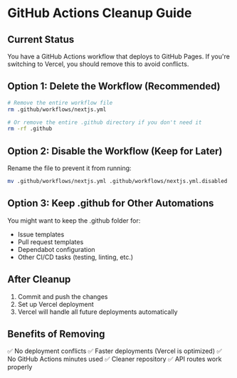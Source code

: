 # GitHub Actions Cleanup Guide

## Current Status
You have a GitHub Actions workflow that deploys to GitHub Pages. If you're switching to Vercel, you should remove this to avoid conflicts.

## Option 1: Delete the Workflow (Recommended)
```bash
# Remove the entire workflow file
rm .github/workflows/nextjs.yml

# Or remove the entire .github directory if you don't need it
rm -rf .github
```

## Option 2: Disable the Workflow (Keep for Later)
Rename the file to prevent it from running:
```bash
mv .github/workflows/nextjs.yml .github/workflows/nextjs.yml.disabled
```

## Option 3: Keep .github for Other Automations
You might want to keep the .github folder for:
- Issue templates
- Pull request templates  
- Dependabot configuration
- Other CI/CD tasks (testing, linting, etc.)

## After Cleanup
1. Commit and push the changes
2. Set up Vercel deployment
3. Vercel will handle all future deployments automatically

## Benefits of Removing
✅ No deployment conflicts
✅ Faster deployments (Vercel is optimized)
✅ No GitHub Actions minutes used
✅ Cleaner repository
✅ API routes work properly